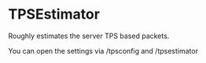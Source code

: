 # TPSEstimator

Roughly estimates the server TPS based packets.

You can open the settings via /tpsconfig and /tpsestimator
